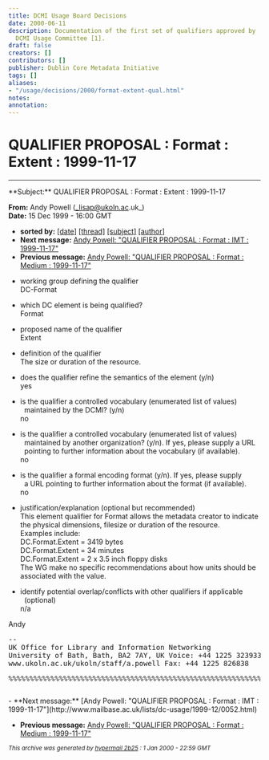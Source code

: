 ```yaml
---
title: DCMI Usage Board Decisions
date: 2000-06-11
description: Documentation of the first set of qualifiers approved by                      the
  DCMI Usage Committee [1].
draft: false
creators: []
contributors: []
publisher: Dublin Core Metadata Initiative
tags: []
aliases:
- "/usage/decisions/2000/format-extent-qual.html"
notes: 
annotation: 
---
```


# QUALIFIER PROPOSAL : Format : Extent : 1999-11-17

* * *

<!-- received="Wed Dec 15 16:00:42 1999" --><!-- isoreceived="19991215160042" --><!-- sent="Wed, 15 Dec 1999 16:00:16 +0000 (GMT)" --><!-- isosent="19991215160016" --><!-- name="Andy Powell" --><!-- email="lisap@ukoln.ac.uk" --><!-- subject="QUALIFIER PROPOSAL : Format : Extent : 1999-11-17" --><!-- id="Pine.SO4.4.05.9912151559590.10937-100000@lamin.ukoln.ac.uk" --> **Subject:** QUALIFIER PROPOSAL : Format : Extent : 1999-11-17  
**From:** Andy Powell (_lisap@ukoln.ac.uk_)  
**Date:** 15 Dec 1999 - 16:00 GMT

- **sorted by:** [[date]](http://www.mailbase.ac.uk/lists/dc-usage/1999-12/welcome.html#51) [[thread]](http://www.mailbase.ac.uk/lists/dc-usage/1999-12/thread.html#51) [[subject]](http://www.mailbase.ac.uk/lists/dc-usage/1999-12/subject.html#51) [[author]](http://www.mailbase.ac.uk/lists/dc-usage/1999-12/author.html#51) <!-- next="start" -->
- **Next message:** [Andy Powell: "QUALIFIER PROPOSAL : Format : IMT : 1999-11-17"](http://www.mailbase.ac.uk/lists/dc-usage/1999-12/0052.html)
- **Previous message:** [Andy Powell: "QUALIFIER PROPOSAL : Format : Medium : 1999-11-17"](http://www.mailbase.ac.uk/lists/dc-usage/1999-12/0050.html) <!-- nextthread="start" -->
<!-- body="start" -->

- working group defining the qualifier   
DC-Format

- which DC element is being qualified?   
Format

- proposed name of the qualifier   
Extent

- definition of the qualifier   
The size or duration of the resource.

- does the qualifier refine the semantics of the element (y/n)   
yes

- is the qualifier a controlled vocabulary (enumerated list of values)   
&nbsp;&nbsp;maintained by the DCMI? (y/n)   
no

- is the qualifier a controlled vocabulary (enumerated list of values)   
&nbsp;&nbsp;maintained by another organization? (y/n). If yes, please supply a URL   
&nbsp;&nbsp;pointing to further information about the vocabulary (if available).   
no

- is the qualifier a formal encoding format (y/n). If yes, please supply   
&nbsp;&nbsp;a URL pointing to further information about the format (if available).   
no

- justification/explanation (optional but recommended)   
This element qualifier for Format allows the metadata creator to indicate   
the physical dimensions, filesize or duration of the resource.   
Examples include:   
DC.Format.Extent = 3419 bytes   
DC.Format.Extent = 34 minutes   
DC.Format.Extent = 2 x 3.5 inch floppy disks   
The WG make no specific recommendations about how units should be   
associated with the value.

- identify potential overlap/conflicts with other qualifiers if applicable   
&nbsp;&nbsp;(optional)   
n/a

Andy

<pre>--
UK Office for Library and Information Networking
University of Bath, Bath, BA2 7AY, UK Voice: +44 1225 323933
www.ukoln.ac.uk/ukoln/staff/a.powell Fax: +44 1225 826838
<p></p><p></p><p></p><p></p><p></p><p></p><p></p><p>%%%%%%%%%%%%%%%%%%%%%%%%%%%%%%%%%%%%%%%%%%%%%%%%%%%%%%%%%%%%
</p></pre>

<!-- body="end" -->

<!-- next="start" -->- **Next message:** [Andy Powell: "QUALIFIER PROPOSAL : Format : IMT : 1999-11-17"](http://www.mailbase.ac.uk/lists/dc-usage/1999-12/0052.html)
- **Previous message:** [Andy Powell: "QUALIFIER PROPOSAL : Format : Medium : 1999-11-17"](http://www.mailbase.ac.uk/lists/dc-usage/1999-12/0050.html) <!-- nextthread="start" -->
<!-- trailer="footer" -->

<small><em>This archive was generated by <a href="http://www.mailbase.ac.uk/docs/hypermail.html">hypermail 2b25</a> : <em>1 
Jan 2000 - 22:59 GMT</em> </em></small>

